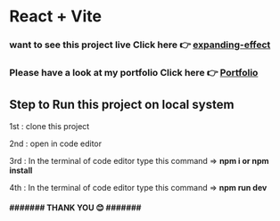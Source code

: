 # React + Vite

<h3>want to see this project live Click here 👉 <a href="https://expanding-effect-umber.vercel.app/">expanding-effect</a></h3>
<h3>Please have a look at my portfolio Click here 👉 <a href="https://portfolio-suryamani-kumar-byj5.onrender.com/">Portfolio</a></h3>

<h2>Step to Run this project on local system</h2>
<p>1st : clone this project</p>
<p>2nd : open in code editor</p>
<p>3rd : In the terminal of code editor type this command => <b> npm i or npm install </b></p>
<p>4th : In the terminal of code editor type this command => <b> npm run dev</b></p>

<h4>####### THANK YOU 😊 #######</h4>
